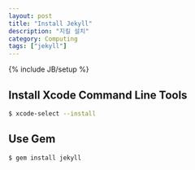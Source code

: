 ```yaml
---
layout: post
title: "Install Jekyll"
description: "지킬 설치"
category: Computing
tags: ["jekyll"]
---
```

{% include JB/setup %}

## Install Xcode Command Line Tools

```sh
$ xcode-select --install
```

## Use Gem

```sh
$ gem install jekyll
```

